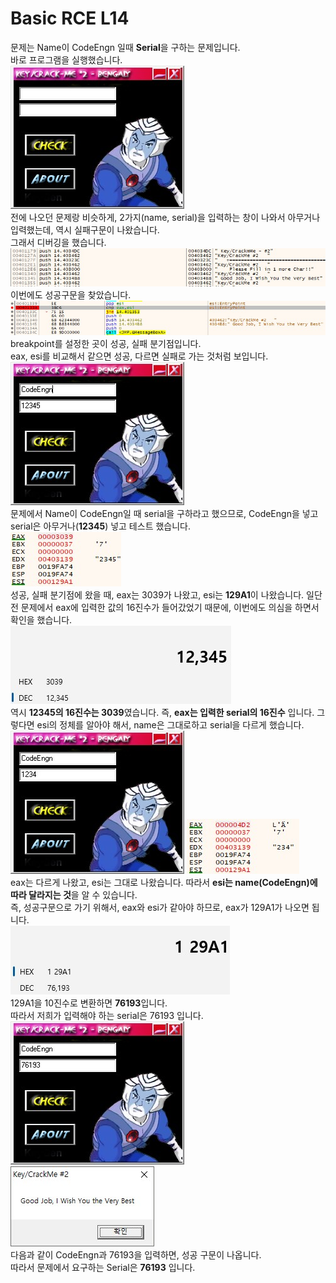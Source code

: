 # Basic RCE L14  
문제는 Name이 CodeEngn 일때 **Serial**을 구하는 문제입니다.  
바로 프로그램을 실행했습니다.  
<img src="14-1.jpg"> <img sr="14-2.jpg">  
전에 나오던 문제랑 비슷하게, 2가지(name, serial)을 입력하는 창이 나와서 아무거나 입력했는데, 역시 실패구문이 나왔습니다.  
그래서 디버깅을 했습니다.  
<img src="14-3.jpg">  
이번에도 성공구문을 찾았습니다.  
<img src="14-4.jpg">  
breakpoint를 설정한 곳이 성공, 실패 분기점입니다.  
eax, esi를 비교해서 같으면 성공, 다르면 실패로 가는 것처럼 보입니다.  
<img src="14-5.jpg">  
문제에서 Name이 CodeEngn일 때 serial을 구하라고 했으므로, CodeEngn을 넣고 serial은 아무거나(**12345**) 넣고 테스트 했습니다.  
<img src="14-6.jpg">  
성공, 실패 분기점에 왔을 때, eax는 3039가 나왔고, esi는 **129A1**이 나왔습니다. 일단 전 문제에서 eax에 입력한 값의 16진수가 들어갔었기 때문에, 이번에도 의심을 하면서 확인을 했습니다.  
<img src="14-7.jpg">  
역시 **12345의 16진수는 3039**였습니다. 즉, **eax는 입력한 serial의 16진수** 입니다. 그렇다면 esi의 정체를 알아야 해서, name은 그대로하고 serial을 다르게 했습니다.  
<img src="14-8.jpg"> <img src="14-9.jpg">  
eax는 다르게 나왔고, esi는 그대로 나왔습니다. 따라서 **esi는 name(CodeEngn)에 따라 달라지는 것**을 알 수 있습니다.  
즉, 성공구문으로 가기 위해서, eax와 esi가 같아야 하므로, eax가 129A1가 나오면 됩니다.  
<img src="14-10.jpg">  
129A1을 10진수로 변환하면 **76193**입니다.  
따라서 저희가 입력해야 하는 serial은 76193 입니다.  
<img src="14-11.jpg"> <img src="14-12.jpg">  
다음과 같이 CodeEngn과 76193을 입력하면, 성공 구문이 나옵니다.  
따라서 문제에서 요구하는 Serial은 **76193** 입니다.  

